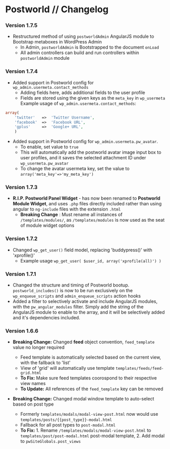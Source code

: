 # Postworld // Changelog

### Version 1.7.5
- Restructured method of using `postworldAdmin` AngularJS module to Bootstrap metaboxes in WordPress Admin
    + In Admin, `postworldAdmin` is Bootstrapped to the document `onLoad`
    + All admin controllers can build and run controllers within `postworldAdmin` module

### Version 1.7.4
- Added support in Postworld config for `wp_admin.usermeta.contact_methods`
    + Adding fields here, adds additional fields to the user profile
    + Fields are stored using the given keys as the `meta_key` in `wp_usermeta`
Example usage of `wp_admin.usermeta.contact_methods`:
```php
array(
    'twitter'   =>  'Twitter Username',
    'facebook'  =>  'Facebook URL',
    'gplus'     =>  'Google+ URL',
    )
```

- Added support in Postworld config for `wp_admin.usermeta.pw_avatar`.
    + To enable, set value to `true`
    + This will automatically add the postworld avatar image input box to user profiles, and it saves the selected attachment ID under `wp_usermeta.pw_avatar`
    + To change the avatar usermeta key, set the value to `array('meta_key'=>'my_meta_key')`

### Version 1.7.3
- **R.I.P. Postworld Panel Widget** - has now been renamed to **Postworld Module Widget**, and uses `.php` files directly included rather than using angular to `ng-include` files with the extension `.html`
    + __Breaking Change__ : Must rename all instances of `/templates/modules/`, as `/templates/modules` is now used as the seat of module widget options

### Version 1.7.2
- Changed `wp_get_user()` field model, replacing 'buddypress()' with 'xprofile()'
    + Example usage `wp_get_user( $user_id, array('xprofile(all)') )`

### Version 1.7.1
- Changed the structure and timing of Postworld bootup. `postworld_includes()` is now to be run exclusively on the `wp_enqueue_scripts` and `admin_enqueue_scripts` action hooks
- Added a filter to selectively activate and include AngularJS modules, with the `pw_angular_modules` filter. Simply add the string of the AngularJS module to enable to the array, and it will be selectively added and it's dependencies included.

### Version 1.6.6
- __Breaking Change:__ Changed __feed__ object convention, `feed_template` value no longer required
    + Feed template is automatically selected based on the current view, with the fallback to 'list'
    + View of 'grid' will automatically use template `templates/feeds/feed-grid.html`
    + __To Fix:__ Make sure feed templates coorospond to their respective view names
    + __To Update:__ All references of the `feed_template` key can be removed

- __Breaking Change:__ Changed modal window template to auto-select based on post type
    + Formerly `templates/modals/modal-view-post.html` now would use `templates/posts/{{post_type}}-modal.html`
    + Fallback for all post types to `post-modal.html`
    + __To Fix:__ 1. Rename `/templates/modals/modal-view-post.html` to `templates/post/post-modal.html` post-modal template, 2. Add modal to `pwSiteGlobals.post_views`